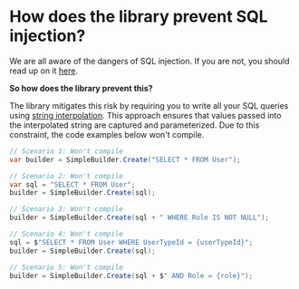 # How does the library prevent SQL injection?

We are all aware of the dangers of SQL injection. If you are not, you should read up on it [here](https://owasp.org/www-community/attacks/SQL_Injection).

**So how does the library prevent this?**

The library mitigates this risk by requiring you to write all your SQL queries using [string interpolation](https://learn.microsoft.com/en-us/dotnet/csharp/language-reference/tokens/interpolated). This approach ensures that values passed into the interpolated string are captured and parameterized. Due to this constraint, the code examples below won't compile.

```csharp
// Scenario 1: Won't compile
var builder = SimpleBuilder.Create("SELECT * FROM User");

// Scenario 2: Won't compile
var sql = "SELECT * FROM User";
builder = SimpleBuilder.Create(sql);

// Scenario 3: Won't compile
builder = SimpleBuilder.Create(sql + " WHERE Role IS NOT NULL");

// Scenario 4: Won't compile
sql = $"SELECT * FROM User WHERE UserTypeId = {userTypeId}";
builder = SimpleBuilder.Create(sql);

// Scenario 5: Won't compile
builder = SimpleBuilder.Create(sql + $" AND Role = {role}");
```
